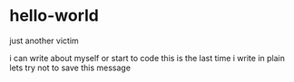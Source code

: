 # hello-world
just another victim

i can write about myself or start to code 
this is the last time i write in plain 
lets try not to save this message 
